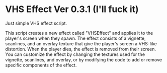 # VHS Effect Ver 0.3.1 (I'll fuck it)
Just simple VHS effect script.

This script creates a new effect called "VHSEffect" and applies it to the player's screen when they spawn. 
The effect consists of a vignette, scanlines, and an overlay texture that give the player's screen a VHS-like distortion. 
When the player dies, the effect is removed from their screen. You can customize the effect by changing the textures used for the vignette, 
scanlines, and overlay, or by modifying the code to add or remove specific components of the effect.
